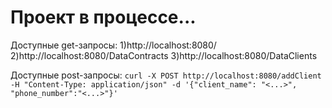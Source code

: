 # Проект в процессе...
Доступные get-запросы:
1)http://localhost:8080/
2)http://localhost:8080/DataContracts
3)http://localhost:8080/DataClients

Доступные post-запросы:
```curl -X POST http://localhost:8080/addClient -H "Content-Type: application/json" -d '{"client_name": "<...>", "phone_number":"<...>"}'```
